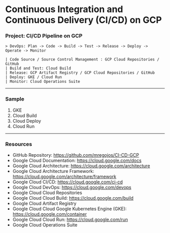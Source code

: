 # Continuous Integration and Continuous Delivery (CI/CD) on GCP

### Project: CI/CD Pipeline on GCP
    > DevOps: Plan -> Code -> Build -> Test -> Release -> Deploy -> Operate -> Monitor

    | Code Source / Source Control Management : GCP Cloud Repositories / GitHub
    | Build and Test: Cloud Build
    | Release: GCP Artifact Registry / GCP Cloud Repositories / GitHub
    | Deploy: GKE / Cloud Run 
    | Monitor: Cloud Operations Suite

---
### Sample
1. GKE
2. Cloud Build
3. Cloud Deploy
4. Cloud Run

---
### Resources
* GitHub Repository: https://github.com/mregojos/CI-CD-GCP
* Google Cloud Documentation: https://cloud.google.com/docs
* Google Cloud Architecture: https://cloud.google.com/architecture
* Google Cloud Architecture Framework: https://cloud.google.com/architecture/framework
* Google Cloud CI/CD: https://cloud.google.com/ci-cd
* Google Cloud DevOps: https://cloud.google.com/devops
* Google Cloud Cloud Repositories
* Google Cloud Cloud Build: https://cloud.google.com/build
* Google Cloud Artifact Registry
* Google Cloud Cloud Google Kubernetes Engine (GKE): https://cloud.google.com/container
* Google Cloud Cloud Run: https://cloud.google.com/run
* Google Cloud Operations Suite

